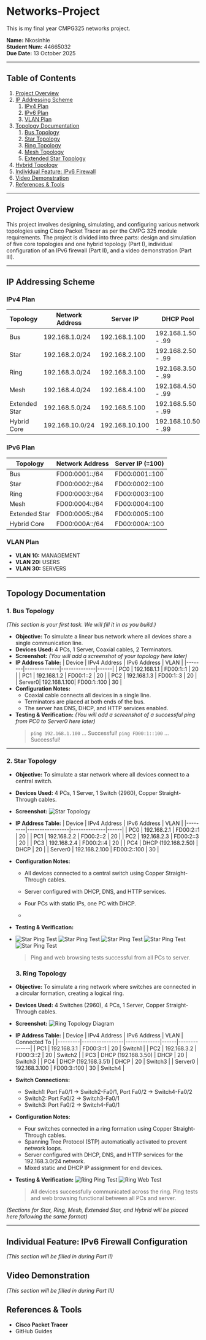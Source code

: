 # Networks-Project
This is my final year CMPG325 networks project.

**Name:** Nkosinhle  
**Student Num:** 44665032  
**Due Date:** 13 October 2025


---

## Table of Contents
1.  [Project Overview](#project-overview)
2.  [IP Addressing Scheme](#ip-addressing-scheme)
    1.  [IPv4 Plan](#ipv4-plan)
    2.  [IPv6 Plan](#ipv6-plan)
    3.  [VLAN Plan](#vlan-plan)
3.  [Topology Documentation](#topology-documentation)
    1.  [Bus Topology](#1-bus-topology)
    2.  [Star Topology](#2-star-topology)
    3.  [Ring Topology](#3-ring-topology)
    4.  [Mesh Topology](#4-mesh-topology)
    5.  [Extended Star Topology](#5-extended-star-topology)
4.  [Hybrid Topology](#6-hybrid-topology)
5.  [Individual Feature: IPv6 Firewall](#individual-feature-ipv6-firewall-configuration)
6.  [Video Demonstration](#video-demonstration)
7.  [References & Tools](#references--tools)

---

## Project Overview
This project involves designing, simulating, and configuring various network topologies using Cisco Packet Tracer as per the CMPG 325 module requirements. The project is divided into three parts: design and simulation of five core topologies and one hybrid topology (Part I), individual configuration of an IPv6 firewall (Part II), and a video demonstration (Part III).

---

## IP Addressing Scheme

### IPv4 Plan
| Topology         | Network Address    | Server IP      | DHCP Pool          |
|------------------|--------------------|----------------|--------------------|
| Bus              | 192.168.1.0/24     | 192.168.1.100  | 192.168.1.50 - .99 |
| Star             | 192.168.2.0/24     | 192.168.2.100  | 192.168.2.50 - .99 |
| Ring             | 192.168.3.0/24     | 192.168.3.100  | 192.168.3.50 - .99 |
| Mesh             | 192.168.4.0/24     | 192.168.4.100  | 192.168.4.50 - .99 |
| Extended Star    | 192.168.5.0/24     | 192.168.5.100  | 192.168.5.50 - .99 |
| Hybrid Core      | 192.168.10.0/24    | 192.168.10.100 | 192.168.10.50 - .99|

### IPv6 Plan
| Topology         | Network Address       | Server IP (::100)    |
|------------------|-----------------------|----------------------|
| Bus              | FD00:0001::/64        | FD00:0001::100       |
| Star             | FD00:0002::/64        | FD00:0002::100       |
| Ring             | FD00:0003::/64        | FD00:0003::100       |
| Mesh             | FD00:0004::/64        | FD00:0004::100       |
| Extended Star    | FD00:0005::/64        | FD00:0005::100       |
| Hybrid Core      | FD00:000A::/64        | FD00:000A::100       |

### VLAN Plan
-   **VLAN 10:** MANAGEMENT
-   **VLAN 20:** USERS
-   **VLAN 30:** SERVERS

---

## Topology Documentation

### 1. Bus Topology
*(This section is your first task. We will fill it in as you build.)*

-   **Objective:** To simulate a linear bus network where all devices share a single communication line.
-   **Devices Used:** 4 PCs, 1 Server, Coaxial cables, 2 Terminators.
-   **Screenshot:**
    *(You will add a screenshot of your topology here later)*
-   **IP Address Table:**
    | Device | IPv4 Address | IPv6 Address | VLAN |
    |--------|--------------|--------------|------|
    | PC0    | 192.168.1.1  | FD00:1::1    | 20   |
    | PC1    | 192.168.1.2  | FD00:1::2    | 20   |
    | PC2    | 192.168.1.3  | FD00:1::3    | 20   |
    | Server0| 192.168.1.100| FD00:1::100  | 30   |
-   **Configuration Notes:**
    *   Coaxial cable connects all devices in a single line.
    *   Terminators are placed at both ends of the bus.
    *   The server has DNS, DHCP, and HTTP services enabled.
-   **Testing & Verification:**
    *(You will add a screenshot of a successful ping from PC0 to Server0 here later)*
    > `ping 192.168.1.100` ... Successful!
    > `ping FD00:1::100` ... Successful!

---

### 2. Star Topology

- **Objective:** To simulate a star network where all devices connect to a central switch.
- **Devices Used:** 4 PCs, 1 Server, 1 Switch (2960), Copper Straight-Through cables.
- **Screenshot:**
  ![Star Topology](StarTopologyImagess/setup.PNG)
- **IP Address Table:**
  | Device  | IPv4 Address    | IPv6 Address | VLAN |
  |---------|-----------------|--------------|------|
  | PC0     | 192.168.2.1     | FD00:2::1    | 20   |
  | PC1     | 192.168.2.2     | FD00:2::2    | 20   |
  | PC2     | 192.168.2.3     | FD00:2::3    | 20   |
  | PC3     | 192.168.2.4     | FD00:2::4    | 20   |
  | PC4     | DHCP (192.168.2.50) | DHCP     | 20   |
  | Server0 | 192.168.2.100   | FD00:2::100  | 30   |
- **Configuration Notes:**
  * All devices connected to a central switch using Copper Straight-Through cables.
  * Server configured with DHCP, DNS, and HTTP services.
  * Four PCs with static IPs, one PC with DHCP.
 
  * 
- **Testing & Verification:**

- 
  ![Star Ping Test](StarTopologyImagess/pingSuccess.PNG)
  ![Star Ping Test](StarTopologyImagess/step1.PNG)
  ![Star Ping Test](StarTopologyImagess/step2.PNG)
  ![Star Ping Test](StarTopologyImagess/step3.PNG)
  ![Star Ping Test](StarTopologyImagess/step4.PNG)
  
  > Ping and web browsing tests successful from all PCs to server.
  

  ### 3. Ring Topology

- **Objective:** To simulate a ring network where switches are connected in a circular formation, creating a logical ring.
- **Devices Used:** 4 Switches (2960), 4 PCs, 1 Server, Copper Straight-Through cables.
- **Screenshot:**
  ![Ring Topology Diagram](ring-topology.png)
- **IP Address Table:**
  | Device  | IPv4 Address    | IPv6 Address | VLAN | Connected To |
  |---------|-----------------|--------------|------|--------------|
  | PC1     | 192.168.3.1     | FD00:3::1    | 20   | Switch1      |
  | PC2     | 192.168.3.2     | FD00:3::2    | 20   | Switch2      |
  | PC3     | DHCP (192.168.3.50) | DHCP     | 20   | Switch3      |
  | PC4     | DHCP (192.168.3.51) | DHCP     | 20   | Switch3      |
  | Server0 | 192.168.3.100   | FD00:3::100  | 30   | Switch4      |
- **Switch Connections:**
  - Switch1: Port Fa0/1 → Switch2-Fa0/1, Port Fa0/2 → Switch4-Fa0/2
  - Switch2: Port Fa0/2 → Switch3-Fa0/1
  - Switch3: Port Fa0/2 → Switch4-Fa0/1
- **Configuration Notes:**
  * Four switches connected in a ring formation using Copper Straight-Through cables.
  * Spanning Tree Protocol (STP) automatically activated to prevent network loops.
  * Server configured with DHCP, DNS, and HTTP services for the 192.168.3.0/24 network.
  * Mixed static and DHCP IP assignment for end devices.
- **Testing & Verification:**
  ![Ring Ping Test](ring-ping-test.png)
  ![Ring Web Test](ring-web-test.png)
  > All devices successfully communicated across the ring. Ping tests and web browsing functional between all PCs and server.

*(Sections for Star, Ring, Mesh, Extended Star, and Hybrid will be placed here following the same format)*

---

## Individual Feature: IPv6 Firewall Configuration
*(This section will be filled in during Part II)*

## Video Demonstration
*(This section will be filled in during Part III)*

## References & Tools
-   **Cisco Packet Tracer**
-   GitHub Guides
